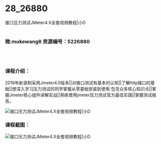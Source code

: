 # 28_26880
接口压力测试JMeter4.X全套视频教程|小D
<br/></br>
<h3>微:mukewang8 资源编号：5226880</h3>
<br/></br>
<h3>课程介绍：</h3>
<p>2018年新录制采用Jmeter4.0版本||对接口测试有基本的认知||了解http接口的基础||想深入学习压力测试的同学掌握从零基础安装到使用 包含众多核心知识点||掌握Jmeter核心组件讲解实战||熟练使用jmeter压力测试官方最佳实践||掌握测试报告。</p>
<p><img src="https://www.ko996.com/wp-content/uploads/img/2022/10/1-24-300x177.png" alt="接口压力测试JMeter4.X全套视频教程|小D"></p>
<div class="info-desc">
<h3>课程截图：</h3>
<p><img src="https://www.ko996.com/wp-content/uploads/img/2022/10/2-24.png" alt="接口压力测试JMeter4.X全套视频教程|小D"></p>


			
</div>
